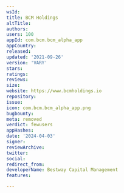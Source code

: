 ```yaml
---
wsId: 
title: BCM Holdings
altTitle: 
authors: 
users: 100
appId: com.bcm.bcm_alpha_app
appCountry: 
released: 
updated: '2021-09-26'
version: 'VARY'
stars: 
ratings: 
reviews: 
size: 
website: https://www.bcmholdings.io
repository: 
issue: 
icon: com.bcm.bcm_alpha_app.png
bugbounty: 
meta: removed
verdict: fewusers
appHashes: 
date: '2024-04-03'
signer: 
reviewArchive: 
twitter: 
social: 
redirect_from: 
developerName: Bestway Capital Management
features: 

---
```


